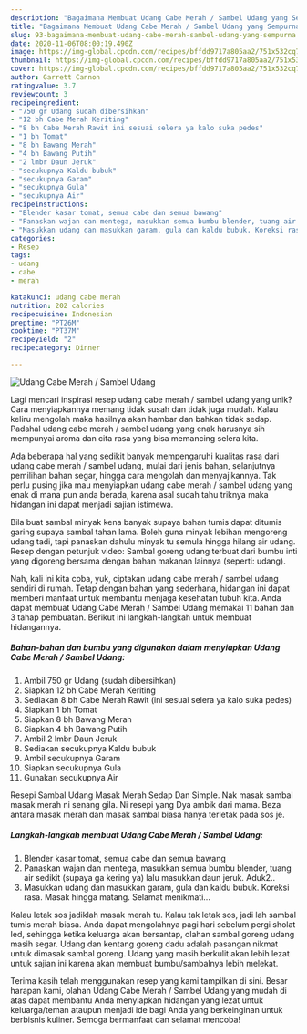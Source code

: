 ```yaml
---
description: "Bagaimana Membuat Udang Cabe Merah / Sambel Udang yang Sempurna"
title: "Bagaimana Membuat Udang Cabe Merah / Sambel Udang yang Sempurna"
slug: 93-bagaimana-membuat-udang-cabe-merah-sambel-udang-yang-sempurna
date: 2020-11-06T08:00:19.490Z
image: https://img-global.cpcdn.com/recipes/bffdd9717a805aa2/751x532cq70/udang-cabe-merah-sambel-udang-foto-resep-utama.jpg
thumbnail: https://img-global.cpcdn.com/recipes/bffdd9717a805aa2/751x532cq70/udang-cabe-merah-sambel-udang-foto-resep-utama.jpg
cover: https://img-global.cpcdn.com/recipes/bffdd9717a805aa2/751x532cq70/udang-cabe-merah-sambel-udang-foto-resep-utama.jpg
author: Garrett Cannon
ratingvalue: 3.7
reviewcount: 3
recipeingredient:
- "750 gr Udang sudah dibersihkan"
- "12 bh Cabe Merah Keriting"
- "8 bh Cabe Merah Rawit ini sesuai selera ya kalo suka pedes"
- "1 bh Tomat"
- "8 bh Bawang Merah"
- "4 bh Bawang Putih"
- "2 lmbr Daun Jeruk"
- "secukupnya Kaldu bubuk"
- "secukupnya Garam"
- "secukupnya Gula"
- "secukupnya Air"
recipeinstructions:
- "Blender kasar tomat, semua cabe dan semua bawang"
- "Panaskan wajan dan mentega, masukkan semua bumbu blender, tuang air sedikit (supaya ga kering ya) lalu masukkan daun jeruk. Aduk2.."
- "Masukkan udang dan masukkan garam, gula dan kaldu bubuk. Koreksi rasa. Masak hingga matang. Selamat menikmati..."
categories:
- Resep
tags:
- udang
- cabe
- merah

katakunci: udang cabe merah 
nutrition: 202 calories
recipecuisine: Indonesian
preptime: "PT26M"
cooktime: "PT37M"
recipeyield: "2"
recipecategory: Dinner

---
```



![Udang Cabe Merah / Sambel Udang](https://img-global.cpcdn.com/recipes/bffdd9717a805aa2/751x532cq70/udang-cabe-merah-sambel-udang-foto-resep-utama.jpg)

Lagi mencari inspirasi resep udang cabe merah / sambel udang yang unik? Cara menyiapkannya memang tidak susah dan tidak juga mudah. Kalau keliru mengolah maka hasilnya akan hambar dan bahkan tidak sedap. Padahal udang cabe merah / sambel udang yang enak harusnya sih mempunyai aroma dan cita rasa yang bisa memancing selera kita.

Ada beberapa hal yang sedikit banyak mempengaruhi kualitas rasa dari udang cabe merah / sambel udang, mulai dari jenis bahan, selanjutnya pemilihan bahan segar, hingga cara mengolah dan menyajikannya. Tak perlu pusing jika mau menyiapkan udang cabe merah / sambel udang yang enak di mana pun anda berada, karena asal sudah tahu triknya maka hidangan ini dapat menjadi sajian istimewa.

Bila buat sambal minyak kena banyak supaya bahan tumis dapat ditumis garing supaya sambal tahan lama. Boleh guna minyak lebihan mengoreng udang tadi, tapi panaskan dahulu minyak tu semula hingga hilang air udang. Resep dengan petunjuk video: Sambal goreng udang terbuat dari bumbu inti yang digoreng bersama dengan bahan makanan lainnya (seperti: udang).


Nah, kali ini kita coba, yuk, ciptakan udang cabe merah / sambel udang sendiri di rumah. Tetap dengan bahan yang sederhana, hidangan ini dapat memberi manfaat untuk membantu menjaga kesehatan tubuh kita. Anda dapat membuat Udang Cabe Merah / Sambel Udang memakai 11 bahan dan 3 tahap pembuatan. Berikut ini langkah-langkah untuk membuat hidangannya.

<!--inarticleads1-->

##### Bahan-bahan dan bumbu yang digunakan dalam menyiapkan Udang Cabe Merah / Sambel Udang:

1. Ambil 750 gr Udang (sudah dibersihkan)
1. Siapkan 12 bh Cabe Merah Keriting
1. Sediakan 8 bh Cabe Merah Rawit (ini sesuai selera ya kalo suka pedes)
1. Siapkan 1 bh Tomat
1. Siapkan 8 bh Bawang Merah
1. Siapkan 4 bh Bawang Putih
1. Ambil 2 lmbr Daun Jeruk
1. Sediakan secukupnya Kaldu bubuk
1. Ambil secukupnya Garam
1. Siapkan secukupnya Gula
1. Gunakan secukupnya Air


Resepi Sambal Udang Masak Merah Sedap Dan Simple. Nak masak sambal masak merah ni senang gila. Ni resepi yang Dya ambik dari mama. Beza antara masak merah dan masak sambal biasa hanya terletak pada sos je. 

<!--inarticleads2-->

##### Langkah-langkah membuat Udang Cabe Merah / Sambel Udang:

1. Blender kasar tomat, semua cabe dan semua bawang
1. Panaskan wajan dan mentega, masukkan semua bumbu blender, tuang air sedikit (supaya ga kering ya) lalu masukkan daun jeruk. Aduk2..
1. Masukkan udang dan masukkan garam, gula dan kaldu bubuk. Koreksi rasa. Masak hingga matang. Selamat menikmati...


Kalau letak sos jadiklah masak merah tu. Kalau tak letak sos, jadi lah sambal tumis merah biasa. Anda dapat mengolahnya pagi hari sebelum pergi sholat Ied, sehingga ketika keluarga akan bersantap, olahan sambal goreng udang masih segar. Udang dan kentang goreng dadu adalah pasangan nikmat untuk dimasak sambal goreng. Udang yang masih berkulit akan lebih lezat untuk sajian ini karena akan membuat bumbu/sambalnya lebih melekat. 

Terima kasih telah menggunakan resep yang kami tampilkan di sini. Besar harapan kami, olahan Udang Cabe Merah / Sambel Udang yang mudah di atas dapat membantu Anda menyiapkan hidangan yang lezat untuk keluarga/teman ataupun menjadi ide bagi Anda yang berkeinginan untuk berbisnis kuliner. Semoga bermanfaat dan selamat mencoba!
